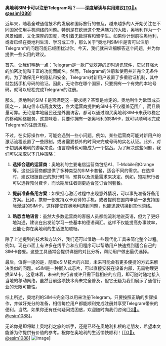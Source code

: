 **奥地利SIM卡可以注册Telegram吗？——深度解读与实用建议[[TG💪+ @esim1088](https://t.me/s/esim1088)]**

近年来，随着全球通信技术的发展和国际旅行的普及，越来越多的人开始关注在不同国家使用手机网络的问题。特别是在欧洲这个充满魅力的大陆，奥地利作为一个风景如画、文化深厚的国度，吸引着无数游客和留学生。如果你计划前往奥地利，或者已经在奥地利生活、学习或工作，那么关于“奥地利SIM卡是否可以注册Telegram”的问题可能已经困扰过你。今天，我们就来详细解答这个问题，并为你提供一些实用的建议。

首先，让我们明确一点：Telegram是一款广受欢迎的即时通讯软件，它以其强大的加密功能和丰富的功能而闻名。然而，Telegram的注册和使用并非完全无条件的。为了确保用户的隐私和安全，Telegram对新用户设置了多重验证机制，其中就包括手机号码的验证。因此，无论你在哪个国家，只要拥有一个有效的本地号码，就可以轻松完成Telegram的注册。

那么，奥地利的SIM卡是否满足这一要求呢？答案是肯定的。奥地利作为欧盟成员国之一，其电信市场高度发达，各大运营商提供的SIM卡不仅覆盖范围广，而且质量可靠。无论是本地居民还是外国访客，都可以通过购买奥地利SIM卡来获取稳定的移动网络服务。这意味着，只要你拥有一张奥地利的SIM卡，就可以顺利地完成Telegram的注册流程。

不过，在实际操作中，可能会遇到一些小问题。例如，某些运营商可能对新用户的激活流程设置了一些限制，或者需要额外的时间来完成号码的实名认证。此外，对于初到奥地利的游客来说，语言障碍也可能成为一个挑战。为了解决这些问题，我们可以采取以下几种策略：

1. **选择合适的运营商**：奥地利的主要电信运营商包括A1、T-Mobile和Orange等。这些运营商都提供了多种类型的SIM卡套餐，适合不同的需求。在选择时，建议根据自己的旅行时间、预算以及流量需求来决定。例如，短期旅行者可以选择预付费卡，而长期居住者则更适合签订合同套餐。

2. **提前准备备用方案**：如果担心激活过程中出现意外情况，可以事先准备好备用方案。比如，携带一部支持双卡双待的手机，或者提前在国内申请一张支持国际漫游的SIM卡。这样即使在奥地利遇到问题，也能迅速切换到其他网络。

3. **熟悉当地语言**：虽然大多数运营商的客服人员都能流利地说英语，但为了更好地沟通，建议在出发前学习一些基本的德语词汇。这样不仅能提高办事效率，还能让你在奥地利的生活更加顺畅。

除了上述提到的技术和方法外，我们还可以借助一些现代化工具来简化整个过程。例如，现在市面上有许多在线平台和应用程序可以帮助用户快速找到适合自己的SIM卡套餐。这些工具通常会提供详细的对比分析，帮助用户做出最优选择。

最后，值得一提的是，随着eSIM技术的兴起，未来可能会有更多便捷的方式来解决类似的问题。eSIM是一种嵌入式芯片，可以直接安装在设备内部，无需物理更换SIM卡。这意味着，未来的旅行者或许只需下载相应的应用，即可随时随地接入当地的移动网络。虽然目前这项技术尚未完全普及，但它无疑为我们展示了通信行业的无限可能性。

综上所述，奥地利的SIM卡完全可以用来注册Telegram。只要按照正确的步骤操作，并做好充分的准备，相信每位用户都能顺利完成注册并享受Telegram带来的便利。当然，如果你还有任何疑问或困惑，欢迎随时向我们咨询[[TG💪+ @esim1088](https://t.me/s/esim1088)]。

无论你是即将踏上奥地利之旅的新手，还是已经在奥地利扎根的老朋友，希望本文能够为你提供有价值的参考。祝你在奥地利的生活愉快顺利！[[TG💪+ @esim1088](https://t.me/s/esim1088)] ![Image](https://i.postimg.cc/4NQfJmqS/Snipaste-2025-05-13-00-14-12.png)]
